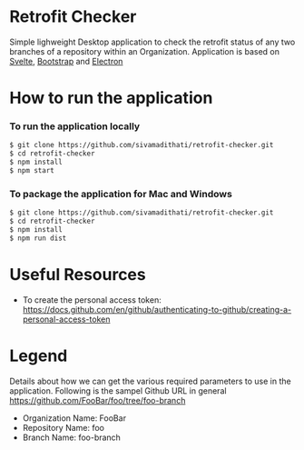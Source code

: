 # Retrofit Checker

Simple lighweight Desktop application to check the retrofit status of any two branches of a repository within an Organization. Application is based on [Svelte](https://svelte.dev/), [Bootstrap](https://getbootstrap.com/) and [Electron](https://www.electronjs.org/)

# How to run the application

### To run the application locally
```sh
$ git clone https://github.com/sivamadithati/retrofit-checker.git
$ cd retrofit-checker
$ npm install
$ npm start
```
### To package the application for Mac and Windows
```sh
$ git clone https://github.com/sivamadithati/retrofit-checker.git
$ cd retrofit-checker
$ npm install
$ npm run dist
```
# Useful Resources

- To create the personal access token: https://docs.github.com/en/github/authenticating-to-github/creating-a-personal-access-token

# Legend
Details about how we can get the various required parameters to use in the application.
Following is the sampel Github URL in general https://github.com/FooBar/foo/tree/foo-branch
- Organization Name: FooBar
- Repository Name: foo
- Branch Name: foo-branch